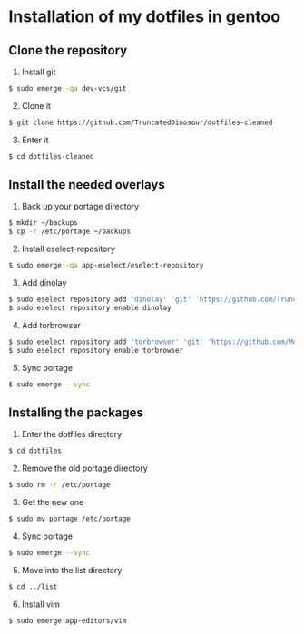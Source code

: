 # Installation of my dotfiles in gentoo

## Clone the repository

1. Install git
```bash
$ sudo emerge -qa dev-vcs/git
```

2. Clone it
```bash
$ git clone https://github.com/TruncatedDinosour/dotfiles-cleaned
```

3. Enter it
```bash
$ cd dotfiles-cleaned
```




## Install the needed overlays

1. Back up your portage directory
```bash
$ mkdir ~/backups
$ cp -r /etc/portage ~/backups
```

2. Install eselect-repository
```bash
$ sudo emerge -qa app-eselect/eselect-repository
```

3. Add dinolay
```bash
$ sudo eselect repository add 'dinolay' 'git' 'https://github.com/TruncatedDinosour/dinolay.git'
$ sudo eselect repository enable dinolay
```

4. Add torbrowser
```bash
$ sudo eselect repository add 'torbrowser' 'git' 'https://github.com/MeisterP/torbrowser-overlay.git'
$ sudo eselect repository enable torbrowser
```

5. Sync portage
```bash
$ sudo emerge --sync
```




## Installing the packages

1. Enter the dotfiles directory
```bash
$ cd dotfiles
```

2. Remove the old portage directory
```bash
$ sudo rm -r /etc/portage
```

3. Get the new one
```bash
$ sudo mv portage /etc/portage
```

4. Sync portage
```bash
$ sudo emerge --sync
```

5. Move into the list directory
```bash
$ cd ../list
```

6. Install vim
```bash
$ sudo emerge app-editors/vim
```
